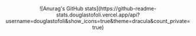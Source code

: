<p align="center">
  ![Anurag's GitHub stats](https://github-readme-stats.douglastofoli.vercel.app/api?username=douglastofoli&show_icons=true&theme=dracula&count_private=true)
</p>
